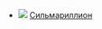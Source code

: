 * ![](/books/sf_fantasy/Джон%20Роналд%20Руэл%20Толкин/Сильмариллион.jpg) [Сильмариллион](/books/sf_fantasy/Джон%20Роналд%20Руэл%20Толкин/Сильмариллион)